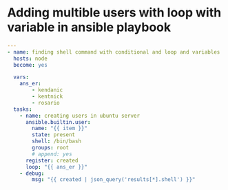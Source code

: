 # Adding multible users with loop with variable in ansible playbook

```yml
---
- name: finding shell command with conditional and loop and variables
  hosts: node
  become: yes

  vars:
    ans_er:
        - kendanic
        - kentnick
        - rosario
  tasks:
    - name: creating users in ubuntu server
      ansible.builtin.user:
        name: "{{ item }}"
        state: present
        shell: /bin/bash
        groups: root
        # append: yes
      register: created
      loop: "{{ ans_er }}"
    - debug:
        msg: "{{ created | json_query('results[*].shell') }}"
  ```     
   
